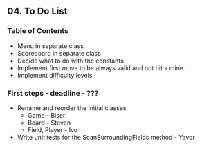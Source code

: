 ## 04. To Do List

### Table of Contents
* Menu in separate class
* Scoreboard in separate class
* Decide what to do with the constants
* <Bonus> Implement first move to be always valid and not hit a mine
* <Bonus> Implement difficulty levels

### First steps - deadline - ???
* Rename and reorder the initial classes
	* Game - Biser
	* Board - Steven
	* Field, Player - Ivo
* Write unit tests for the ScanSurroundingFields method - Yavor
